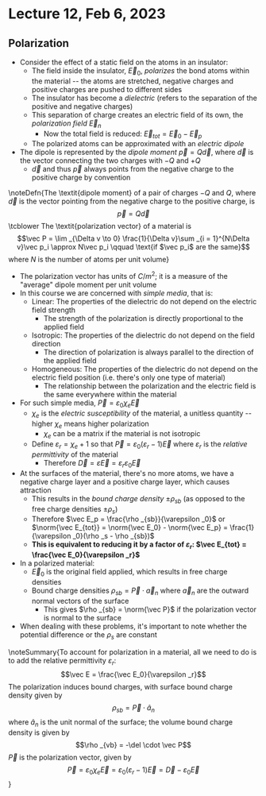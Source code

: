 # Lecture 12, Feb 6, 2023

## Polarization

* Consider the effect of a static field on the atoms in an insulator:
	* The field inside the insulator, $\vec E_0$, *polarizes* the bond atoms within the material -- the atoms are stretched, negative charges and positive charges are pushed to different sides
	* The insulator has become a *dielectric* (refers to the separation of the positive and negative charges)
	* This separation of charge creates an electric field of its own, the *polarization field* $\vec E_n$
		* Now the total field is reduced: $\vec E_{tot} = \vec E_0 - \vec E_p$
	* The polarized atoms can be approximated with an *electric dipole*
* The dipole is represented by the *dipole moment* $\vec p = Q\vec d$, where $\vec d$ is the vector connecting the two charges with $-Q$ and $+Q$
	* $\vec d$ and thus $\vec p$ always points from the negative charge to the positive charge by convention

\noteDefn{The \textit{dipole moment} of a pair of charges $-Q$ and $Q$, where $\vec d$ is the vector pointing from the negative charge to the positive charge, is $$\vec p = Q\vec d$$ \tcblower The \textit{polarization vector} of a material is $$\vec P = \lim _{\Delta v \to 0} \frac{1}{\Delta v}\sum _{i = 1}^{N\Delta v}\vec p_i \approx N\vec p_i \qquad \text{if $\vec p_i$ are the same}$$ where $N$ is the number of atoms per unit volume}

* The polarization vector has units of $\si{C/m^2}$; it is a measure of the "average" dipole moment per unit volume
* In this course we are concerned with *simple media*, that is:
	* Linear: The properties of the dielectric do not depend on the electric field strength
		* The strength of the polarization is directly proportional to the applied field
	* Isotropic: The properties of the dielectric do not depend on the field direction
		* The direction of polarization is always parallel to the direction of the applied field
	* Homogeneous: The properties of the dielectric do not depend on the electric field position (i.e. there's only one type of material)
		* The relationship between the polarization and the electric field is the same everywhere within the material
* For such simple media, $\vec P = \varepsilon _0\chi _e\vec E$
	* $\chi _e$ is the *electric susceptibility* of the material, a unitless quantity -- higher $\chi _e$ means higher polarization
		* $\chi _e$ can be a matrix if the material is not isotropic
	* Define $\varepsilon _r = \chi _e + 1$ so that $\vec P = \varepsilon _0(\varepsilon _r - 1)\vec E$ where $\varepsilon _r$ is the *relative permittivity* of the material
		* Therefore $\vec D = \varepsilon\vec E = \varepsilon _r\varepsilon _0\vec E$
* At the surfaces of the material, there's no more atoms, we have a negative charge layer and a positive charge layer, which causes attraction
	* This results in the *bound charge density* $\pm \rho _{sb}$ (as opposed to the free charge densities $\pm \rho _s$)
	* Therefore $\vec E_p = \frac{\rho _{sb}}{\varepsilon _0}$ or $\norm{\vec E_{tot}} = \norm{\vec E_0} - \norm{\vec E_p} = \frac{1}{\varepsilon _0}(\rho _s - \rho _{sb})$
	* **This is equivalent to reducing it by a factor of $\varepsilon _r$: $\vec E_{tot} = \frac{\vec E_0}{\varepsilon _r}$**
* In a polarized material:
	* $\vec E_0$ is the original field applied, which results in free charge densities
	* Bound charge densities $\rho _{sb} = \vec P \cdot \vec a_n$ where $\vec a_n$ are the outward normal vectors of the surface
		* This gives $\rho _{sb} = \norm{\vec P}$ if the polarization vector is normal to the surface
* When dealing with these problems, it's important to note whether the potential difference or the $\rho _s$ are constant
 
\noteSummary{To account for polarization in a material, all we need to do is to add the relative permittivity $\varepsilon _r$: $$\vec E = \frac{\vec E_0}{\varepsilon _r}$$ The polarization induces bound charges, with surface bound charge density given by $$\rho _{sb} = \vec P \cdot \hat a_n$$ where $\hat a_n$ is the unit normal of the surface; the volume bound charge density is given by $$\rho _{vb} = -\del \cdot \vec P$$ $\vec P$ is the polarization vector, given by $$\vec P = \varepsilon _0\chi _e\vec E = \varepsilon _0(\varepsilon _r - 1)\vec E = \vec D - \varepsilon _0\vec E$$}

